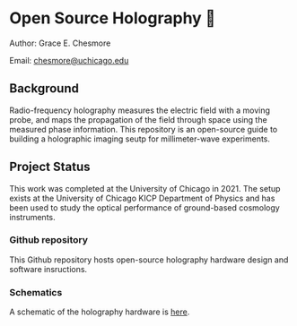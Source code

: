 # Open Source Holography :telescope:
Author: Grace E. Chesmore

Email: [chesmore@uchicago.edu](mailto:chesmore@uchicago.edu)

## Background
Radio-frequency holography measures the electric field with a moving probe, and maps the propagation of the field through space using the measured phase information.  This repository is an open-source guide to building a holographic imaging seutp for millimeter-wave experiments.

## Project Status

This work was completed at the University of Chicago in 2021.  The setup exists at the University of Chicago KICP Department of Physics and has been used to study the optical performance of ground-based cosmology instruments. 

### Github repository

This Github repository hosts open-source holography hardware design and software insructions.

### Schematics

A schematic of the holography hardware is [here](hardware/photos/rf_holog.png).